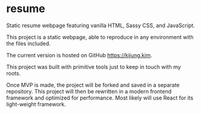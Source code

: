 # resume
Static resume webpage featuring vanilla HTML, Sassy CSS, and JavaScript.

This project is a static webpage, able to reproduce in any environment with the files included.

The current version is hosted on GitHub https://kijung.kim.

This project was built with primitive tools just to keep in touch with my roots.

Once MVP is made, the project will be forked and saved in a separate repository.
This project will then be rewritten in a modern frontend framework and optimized for performance.
Most likely will use React for its light-weight framework.
